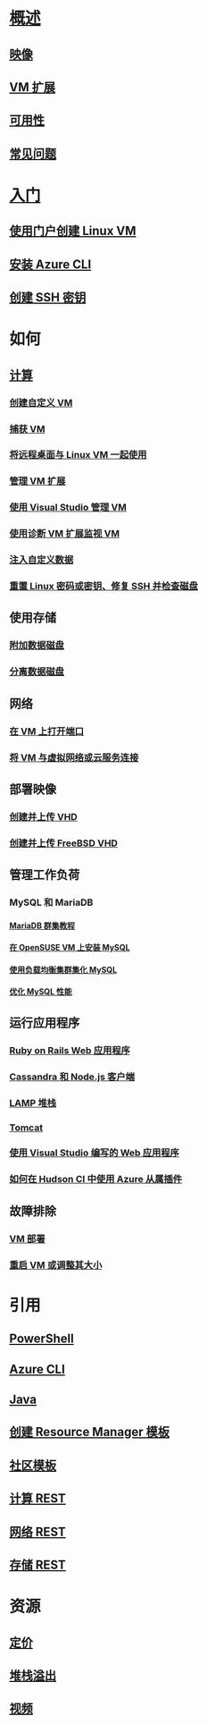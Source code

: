 # [概述](../overview.md)
## [映像](about-images.md)
## [VM 扩展](agents-and-extensions.md)
## [可用性](configure-availability.md)
## [常见问题](faq.md)

# [入门](../opensource-links.md)
## [使用门户创建 Linux VM](createportal.md)
## [安装 Azure CLI](../../../cli-install-nodejs.md)
## [创建 SSH 密钥](../mac-create-ssh-keys.md)

# 如何
## [计算](../intro-on-azure.md)
### [创建自定义 VM](create-custom.md)
### [捕获 VM](capture-image.md)
### [将远程桌面与 Linux VM 一起使用](remote-desktop.md)
### [管理 VM 扩展](manage-extensions.md)
### [使用 Visual Studio 管理 VM](manage-visual-studio.md)
### [使用诊断 VM 扩展监视 VM](diagnostic-extension.md)
### [注入自定义数据](inject-custom-data.md)
### [重置 Linux 密码或密钥、修复 SSH 并检查磁盘](reset-access.md)

## 使用存储
### [附加数据磁盘](attach-disk.md)
### [分离数据磁盘](detach-disk.md)

## 网络
### [在 VM 上打开端口](setup-endpoints.md)
### [将 VM 与虚拟网络或云服务连接](connect-vms.md)

## 部署映像
### [创建并上传 VHD](create-upload-vhd.md)
### [创建并上传 FreeBSD VHD](freebsd-create-upload-vhd.md)

## 管理工作负荷
### MySQL 和 MariaDB
#### [MariaDB 群集教程](mariadb-mysql-cluster.md)
#### [在 OpenSUSE VM 上安装 MySQL](mysql-on-opensuse.md)
#### [使用负载均衡集群集化 MySQL](mysql-cluster.md)
#### [优化 MySQL 性能](optimize-mysql.md)

## 运行应用程序
### [Ruby on Rails Web 应用程序](virtual-machines-linux-classic-ruby-rails-web-app.md)
### [Cassandra 和 Node.js 客户端](cassandra-nodejs.md)
### [LAMP 堆栈](lamp-script.md)
### [Tomcat](setup-tomcat.md)
### [使用 Visual Studio 编写的 Web 应用程序](web-app-visual-studio.md)
### [如何在 Hudson CI 中使用 Azure 从属插件](../../virtual-machines-azure-slave-plugin-for-hudson.md)

## 故障排除
### [VM 部署](troubleshoot-deployment-new-vm.md)
### [重启 VM 或调整其大小](restart-resize-error-troubleshooting.md)

# 引用
## [PowerShell](https://docs.microsoft.com/powershell/azure/overview)
## [Azure CLI](https://docs.microsoft.com/cli/azure/vm)
## [Java](https://docs.microsoft.com/java/api)
## [创建 Resource Manager 模板](../../../azure-resource-manager/resource-group-authoring-templates.md?toc=%2fvirtual-machines%2flinux%2ftoc.json)
## [社区模板](https://github.com/Azure/azure-quickstart-templates)
## [计算 REST](https://docs.microsoft.com/rest/api/compute)
## [网络 REST](https://docs.microsoft.com/rest/api)
## [存储 REST](https://docs.microsoft.com/rest/api/storageservices)

# 资源
## [定价](https://www.azure.cn/pricing/details/virtual-machines/#Linux)
## [堆栈溢出](http://stackoverflow.com/questions/tagged/azure-virtual-machine)
## [视频](https://azure.microsoft.com/documentation/videos/index/?services=virtual-machines)
